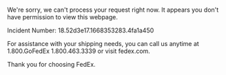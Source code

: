  	


 	

We're sorry, we can't process your request right now. It appears you don't have permission to view this webpage.


Incident Number: 18.52d3e17.1668353283.4fa1a450





For assistance with your shipping needs, you can call us anytime at 1.800.GoFedEx 1.800.463.3339 or visit fedex.com.




Thank you for choosing FedEx.